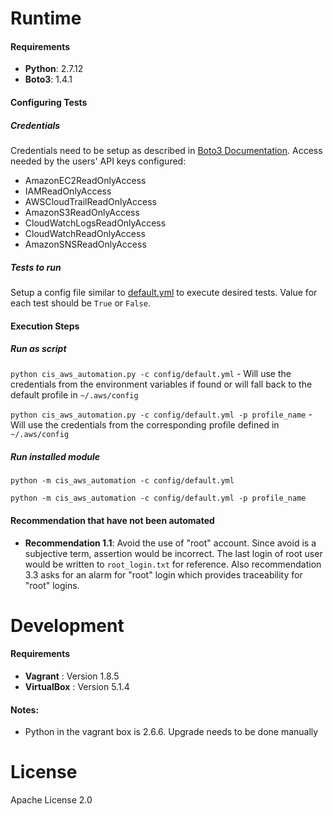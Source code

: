 # Runtime
#### Requirements
- **Python**: 2.7.12
- **Boto3**: 1.4.1

#### Configuring Tests

##### Credentials

Credentials need to be setup as described in [Boto3 Documentation](http://boto3.readthedocs.io/en/latest/guide/configuration.html).
Access needed by the users' API keys configured:

- AmazonEC2ReadOnlyAccess
- IAMReadOnlyAccess
- AWSCloudTrailReadOnlyAccess
- AmazonS3ReadOnlyAccess
- CloudWatchLogsReadOnlyAccess
- CloudWatchReadOnlyAccess
- AmazonSNSReadOnlyAccess

##### Tests to run

Setup a config file similar to [default.yml](https://github.com/mikhailadvani/cis-aws-automation/blob/master/config/default.yml) to execute desired tests. Value for each test should be `True` or `False`.

#### Execution Steps

##### Run as script
`python cis_aws_automation.py -c config/default.yml` - Will use the credentials from the environment variables if found or will fall back to the default profile in `~/.aws/config`

`python cis_aws_automation.py -c config/default.yml -p profile_name` - Will use the credentials from the corresponding profile defined in `~/.aws/config`

##### Run installed module
`python -m cis_aws_automation -c config/default.yml`

`python -m cis_aws_automation -c config/default.yml -p profile_name`

#### Recommendation that have not been automated

* **Recommendation 1.1**: Avoid the use of "root" account. Since avoid is a subjective term, assertion would be incorrect. The last login of root user would be written to `root_login.txt` for reference. Also recommendation 3.3 asks for an alarm for "root" login which provides traceability for "root" logins.   

# Development
#### Requirements
- **Vagrant** : Version 1.8.5
- **VirtualBox** : Version 5.1.4

#### Notes:

- Python in the vagrant box is 2.6.6. Upgrade needs to be done manually

# License
Apache License 2.0



